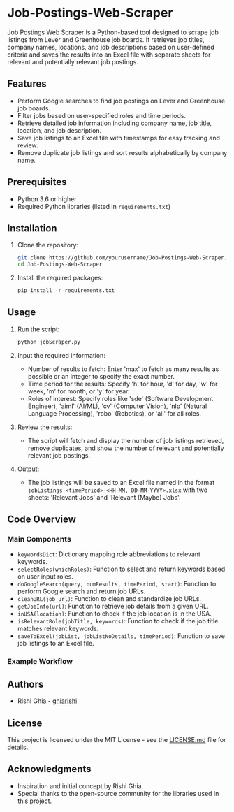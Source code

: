 # Job-Postings-Web-Scraper

Job Postings Web Scraper is a Python-based tool designed to scrape job listings from Lever and Greenhouse job boards. It retrieves job titles, company names, locations, and job descriptions based on user-defined criteria and saves the results into an Excel file with separate sheets for relevant and potentially relevant job postings.

## Features

- Perform Google searches to find job postings on Lever and Greenhouse job boards.
- Filter jobs based on user-specified roles and time periods.
- Retrieve detailed job information including company name, job title, location, and job description.
- Save job listings to an Excel file with timestamps for easy tracking and review.
- Remove duplicate job listings and sort results alphabetically by company name.

## Prerequisites

- Python 3.6 or higher
- Required Python libraries (listed in `requirements.txt`)

## Installation

1. Clone the repository:
   ```sh
   git clone https://github.com/yourusername/Job-Postings-Web-Scraper.git
   cd Job-Postings-Web-Scraper
   ```

2. Install the required packages:
   ```sh
   pip install -r requirements.txt
   ```

## Usage

1. Run the script:
   ```sh
   python jobScraper.py
   ```

2. Input the required information:
   - Number of results to fetch: Enter 'max' to fetch as many results as possible or an integer to specify the exact number.
   - Time period for the results: Specify 'h' for hour, 'd' for day, 'w' for week, 'm' for month, or 'y' for year.
   - Roles of interest: Specify roles like 'sde' (Software Development Engineer), 'aiml' (AI/ML), 'cv' (Computer Vision), 'nlp' (Natural Language Processing), 'robo' (Robotics), or 'all' for all roles.

3. Review the results:
   - The script will fetch and display the number of job listings retrieved, remove duplicates, and show the number of relevant and potentially relevant job postings.

4. Output:
   - The job listings will be saved to an Excel file named in the format `jobListings-<timePeriod>-<HH-MM, DD-MM-YYYY>.xlsx` with two sheets: 'Relevant Jobs' and 'Relevant (Maybe) Jobs'.

## Code Overview

### Main Components

- `keywordsDict`: Dictionary mapping role abbreviations to relevant keywords.
- `selectRoles(whichRoles)`: Function to select and return keywords based on user input roles.
- `doGoogleSearch(query, numResults, timePeriod, start)`: Function to perform Google search and return job URLs.
- `cleanURL(job_url)`: Function to clean and standardize job URLs.
- `getJobInfo(url)`: Function to retrieve job details from a given URL.
- `inUSA(location)`: Function to check if the job location is in the USA.
- `isRelevantRole(jobTitle, keywords)`: Function to check if the job title matches relevant keywords.
- `saveToExcel(jobList, jobListNoDetails, timePeriod)`: Function to save job listings to an Excel file.

### Example Workflow

## Authors

- Rishi Ghia - [ghiarishi](https://github.com/ghiarishi)

## License

This project is licensed under the MIT License - see the [LICENSE.md](LICENSE.md) file for details.

## Acknowledgments

- Inspiration and initial concept by Rishi Ghia.
- Special thanks to the open-source community for the libraries used in this project.
```